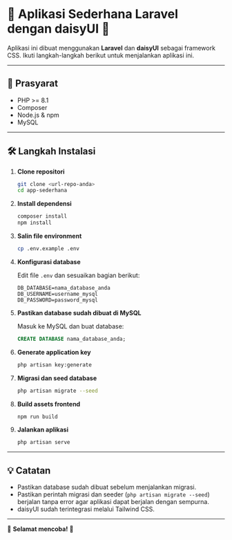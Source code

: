 # 🌸 Aplikasi Sederhana Laravel dengan daisyUI 🌸

Aplikasi ini dibuat menggunakan **Laravel** dan **daisyUI** sebagai framework CSS. Ikuti langkah-langkah berikut untuk menjalankan aplikasi ini.

---

## 🚀 Prasyarat

- PHP &gt;= 8.1
- Composer
- Node.js &amp; npm
- MySQL

---

## 🛠️ Langkah Instalasi

1. **Clone repositori**
    ```bash
    git clone <url-repo-anda>
    cd app-sederhana
    ```

2. **Install dependensi**
    ```bash
    composer install
    npm install
    ```

3. **Salin file environment**
    ```bash
    cp .env.example .env
    ```

4. **Konfigurasi database**

    Edit file `.env` dan sesuaikan bagian berikut:
    ```
    DB_DATABASE=nama_database_anda
    DB_USERNAME=username_mysql
    DB_PASSWORD=password_mysql
    ```

5. **Pastikan database sudah dibuat di MySQL**

    Masuk ke MySQL dan buat database:
    ```sql
    CREATE DATABASE nama_database_anda;
    ```

6. **Generate application key**
    ```bash
    php artisan key:generate
    ```

7. **Migrasi dan seed database**
    ```bash
    php artisan migrate --seed
    ```

8. **Build assets frontend**
    ```bash
    npm run build
    ```

9. **Jalankan aplikasi**
    ```bash
    php artisan serve
    ```

---

## 💡 Catatan

- Pastikan database sudah dibuat sebelum menjalankan migrasi.
- Pastikan perintah migrasi dan seeder (`php artisan migrate --seed`) berjalan tanpa error agar aplikasi dapat berjalan dengan sempurna.
- daisyUI sudah terintegrasi melalui Tailwind CSS.

---

🎉 **Selamat mencoba!** 🎉